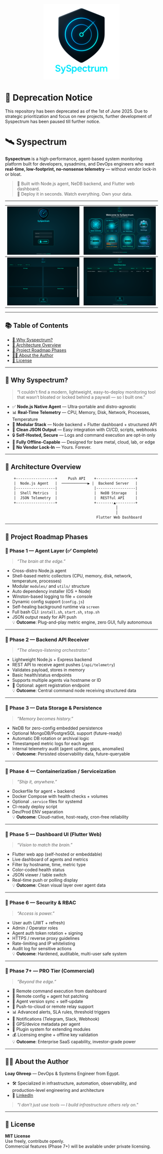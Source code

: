 <p align="center">
  <img src="./syspectrum.png" alt="SySpectrum Logo" width="250"/>
</p>

# 🚨 Deprecation Notice

This repository has been deprecated as of the 1st of June 2025.
Due to strategic prioritization and focus on new projects, further development of Syspectrum has been paused till further notice.

# 🛰️ Syspectrum

**Syspectrum** is a high-performance, agent-based system monitoring platform built for developers, sysadmins, and DevOps engineers who want **real-time, low-footprint, no-nonsense telemetry** — without vendor lock-in or bloat.

> 🔧 Built with Node.js agent, NeDB backend, and Flutter web dashboard.  
> 📡 Deploy it in seconds. Watch everything. Own your data.

---

| ![Screenshot1](./screenshots/screenshot1.png) | ![Screenshot2](./screenshots/screenshot2.png) |
|-----------------------------------------|-----------------------------------------|
| ![Screenshot3](./screenshots/screenshot3.png) | ![Screenshot4](./screenshots/screenshot4.png) |

---

## 📚 Table of Contents

- [🚀 Why Syspectrum?](#-why-syspectrum)
- [🧠 Architecture Overview](#-architecture-overview)
- [🧩 Project Roadmap Phases](#-project-roadmap-phases)
- [🧑‍💻 About the Author](#-about-the-author)
- [🧾 License](#-license)

---

## 🚀 Why Syspectrum?

> “I couldn’t find a modern, lightweight, easy-to-deploy monitoring tool that wasn’t bloated or locked behind a paywall — so I built one.”

- ✅ **Node.js Native Agent** — Ultra-portable and distro-agnostic
- 📊 **Real-Time Telemetry** — CPU, Memory, Disk, Network, Processes, Temperature
- 🔌 **Modular Stack** — Node backend + Flutter dashboard + structured API
- 📁 **Clean JSON Output** — Easy integration with CI/CD, scripts, webhooks
- 🔒 **Self-Hosted, Secure** — Logs and command execution are opt-in only
- 🧪 **Fully Offline-Capable** — Designed for bare metal, cloud, lab, or edge
- 🚫 **No Vendor Lock-In** — Yours. Forever.

---

## 🧠 Architecture Overview

```
    +------------------+     Push API    +------------------+
    |  Node.js Agent   |  ────────────▶ |  Backend Server   |
    |------------------|                 |------------------|
    |  Shell Metrics   |                 |  NeDB Storage    |
    |  JSON Telemetry  |                 |  RESTful API     |
    +------------------+                 +--------▲---------+
                                                   │
                                                   │
                                          Flutter Web Dashboard
```

---

## 🧩 Project Roadmap Phases

### 🔹 **Phase 1 — Agent Layer (✅ Complete)**
> _“The brain at the edge.”_

- Cross-distro Node.js agent
- Shell-based metric collectors (CPU, memory, disk, network, temperature, processes)
- Modular `modules/` and `utils/` structure
- Auto dependency installer (OS + Node)
- Winston-based logging to file + console
- Dynamic config support (`config.js`)
- Self-healing background runtime via `screen`
- Full bash CLI: `install.sh`, `start.sh`, `stop.sh`
- JSON output ready for API push  
💡 **Outcome**: Plug-and-play metric engine, zero GUI, fully autonomous

---

### 🔹 **Phase 2 — Backend API Receiver**
> _“The always-listening orchestrator.”_

- Lightweight Node.js + Express backend
- REST API to receive agent pushes (`/api/telemetry`)
- Validates payload, stores in memory
- Basic health/status endpoints
- Supports multiple agents via hostname or ID
- 🧠 Optional: agent registration endpoint  
💡 **Outcome**: Central command node receiving structured data

---

### 🔹 **Phase 3 — Data Storage & Persistence**
> _“Memory becomes history.”_

- NeDB for zero-config embedded persistence
- Optional MongoDB/PostgreSQL support (future-ready)
- Automatic DB rotation or archival logic
- Timestamped metric logs for each agent
- Internal telemetry audit (agent uptime, gaps, anomalies)  
💡 **Outcome**: Persisted observability data, future-queryable

---

### 🔹 **Phase 4 — Containerization / Serviceization**
> _“Ship it, anywhere.”_

- Dockerfile for agent + backend
- Docker Compose with health checks + volumes
- Optional `.service` files for systemd
- CI-ready deploy script
- Dev/Prod ENV separation  
💡 **Outcome**: Cloud-native, host-ready, cron-free reliability

---

### 🔹 **Phase 5 — Dashboard UI (Flutter Web)**
> _“Vision to match the brain.”_

- Flutter web app (self-hosted or embeddable)
- Live dashboard of agents and metrics
- Filter by hostname, time, metric type
- Color-coded health status
- JSON viewer / table switch
- Real-time push or polling display  
💡 **Outcome**: Clean visual layer over agent data

---

### 🔹 **Phase 6 — Security & RBAC**
> _“Access is power.”_

- User auth (JWT + refresh)
- Admin / Operator roles
- Agent auth token rotation + signing
- HTTPS / reverse proxy guidelines
- Rate-limiting and IP whitelisting
- Audit log for sensitive actions  
💡 **Outcome**: Hardened, auditable, multi-user safe system

---

### 🔹 **Phase 7+ — PRO Tier (Commercial)**
> _“Beyond the edge.”_

- 🔐 Remote command execution from dashboard
- 🧠 Remote config + agent hot patching
- 🔁 Agent version sync + self-update
- 📡 Push-to-cloud or remote relay support
- 📊 Advanced alerts, SLA rules, threshold triggers
- 🔔 Notifications (Telegram, Slack, Webhook)
- 📍 GPS/device metadata per agent
- 🧩 Plugin system for extending modules
- 💰 Licensing engine + offline key validation  
💡 **Outcome**: Enterprise SaaS capability, investor-grade power

---

## 🧑‍💻 About the Author

**Loay Ghreep** — DevOps & Systems Engineer from Egypt.
- 🛠️ Specialized in infrastructure, automation, observability, and production-level engineering and architecture  
- 💼 [LinkedIn](https://www.linkedin.com/in/loay-ghreep-379580112/)  

> *"I don’t just use tools — I build infrastructure others rely on."*

---

## 🧾 License

**MIT License**  
Use freely, contribute openly.  
Commercial features (Phase 7+) will be available under private licensing.
